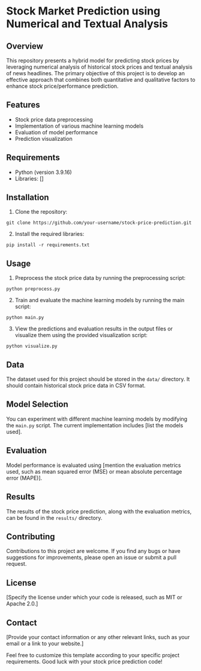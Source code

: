 # Stock Market Prediction using Numerical and Textual Analysis

## Overview
This repository presents a hybrid model for predicting stock prices by leveraging numerical analysis of historical stock prices and textual analysis of news headlines. The primary objective of this project is to develop an effective approach that combines both quantitative and qualitative factors to enhance stock price/performance prediction.

## Features
- Stock price data preprocessing
- Implementation of various machine learning models
- Evaluation of model performance
- Prediction visualization

## Requirements
- Python (version 3.9.16)
- Libraries: []

## Installation
1. Clone the repository:
```
git clone https://github.com/your-username/stock-price-prediction.git
```
2. Install the required libraries:
```
pip install -r requirements.txt
```

## Usage
1. Preprocess the stock price data by running the preprocessing script:
```
python preprocess.py
```
2. Train and evaluate the machine learning models by running the main script:
```
python main.py
```
3. View the predictions and evaluation results in the output files or visualize them using the provided visualization script:
```
python visualize.py
```

## Data
The dataset used for this project should be stored in the `data/` directory. It should contain historical stock price data in CSV format.

## Model Selection
You can experiment with different machine learning models by modifying the `main.py` script. The current implementation includes [list the models used].

## Evaluation
Model performance is evaluated using [mention the evaluation metrics used, such as mean squared error (MSE) or mean absolute percentage error (MAPE)].

## Results
The results of the stock price prediction, along with the evaluation metrics, can be found in the `results/` directory.

## Contributing
Contributions to this project are welcome. If you find any bugs or have suggestions for improvements, please open an issue or submit a pull request.

## License
[Specify the license under which your code is released, such as MIT or Apache 2.0.]

## Contact
[Provide your contact information or any other relevant links, such as your email or a link to your website.]

Feel free to customize this template according to your specific project requirements. Good luck with your stock price prediction code!
